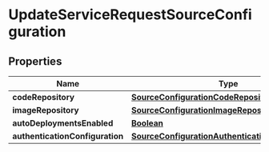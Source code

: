 

# UpdateServiceRequestSourceConfiguration


## Properties

| Name | Type | Description | Notes |
|------------ | ------------- | ------------- | -------------|
|**codeRepository** | [**SourceConfigurationCodeRepository**](SourceConfigurationCodeRepository.md) |  |  [optional] |
|**imageRepository** | [**SourceConfigurationImageRepository**](SourceConfigurationImageRepository.md) |  |  [optional] |
|**autoDeploymentsEnabled** | [**Boolean**](Boolean.md) |  |  [optional] |
|**authenticationConfiguration** | [**SourceConfigurationAuthenticationConfiguration**](SourceConfigurationAuthenticationConfiguration.md) |  |  [optional] |



